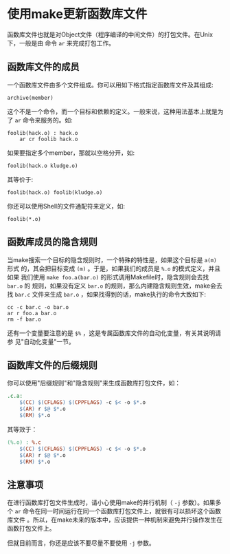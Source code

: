 使用make更新函数库文件
======================

函数库文件也就是对Object文件（程序编译的中间文件）的打包文件。在Unix下，一般是由
命令 `ar` 来完成打包工作。

函数库文件的成员
----------------

一个函数库文件由多个文件组成。你可以用如下格式指定函数库文件及其组成:

    archive(member)

这个不是一个命令，而一个目标和依赖的定义。一般来说，这种用法基本上就是为了
`ar` 命令来服务的。如:

    foolib(hack.o) : hack.o
        ar cr foolib hack.o

如果要指定多个member，那就以空格分开，如:

    foolib(hack.o kludge.o)

其等价于:

    foolib(hack.o) foolib(kludge.o)

你还可以使用Shell的文件通配符来定义，如:

    foolib(*.o)

函数库成员的隐含规则
--------------------

当make搜索一个目标的隐含规则时，一个特殊的特性是，如果这个目标是 `a(m)`
形式 的，其会把目标变成 `(m)` 。于是，如果我们的成员是 `%.o`
的模式定义，并且如果 我们使用 `make foo.a(bar.o)`
的形式调用Makefile时，隐含规则会去找 `bar.o` 的 规则，如果没有定义
`bar.o` 的规则，那么内建隐含规则生效，make会去找 `bar.c` 文件来生成
`bar.o` ，如果找得到的话，make执行的命令大致如下:

    cc -c bar.c -o bar.o
    ar r foo.a bar.o
    rm -f bar.o

还有一个变量要注意的是 `$%`
，这是专属函数库文件的自动化变量，有关其说明请参 见"自动化变量"一节。

函数库文件的后缀规则
--------------------

你可以使用"后缀规则"和"隐含规则"来生成函数库打包文件，如：

```makefile
.c.a:
    $(CC) $(CFLAGS) $(CPPFLAGS) -c $< -o $*.o
    $(AR) r $@ $*.o
    $(RM) $*.o
```

其等效于：

```makefile
(%.o) : %.c
    $(CC) $(CFLAGS) $(CPPFLAGS) -c $< -o $*.o
    $(AR) r $@ $*.o
    $(RM) $*.o
```

注意事项
--------

在进行函数库打包文件生成时，请小心使用make的并行机制（ `-j`
参数）。如果多个 `ar`
命令在同一时间运行在同一个函数库打包文件上，就很有可以损坏这个函数库文件
。所以，在make未来的版本中，应该提供一种机制来避免并行操作发生在函数打包文件上。

但就目前而言，你还是应该不要尽量不要使用 `-j` 参数。
